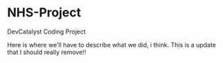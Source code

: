 # NHS-Project
DevCatalyst Coding Project


Here is where we'll have to describe what we did, i think.
This is a update that I should really remove!!